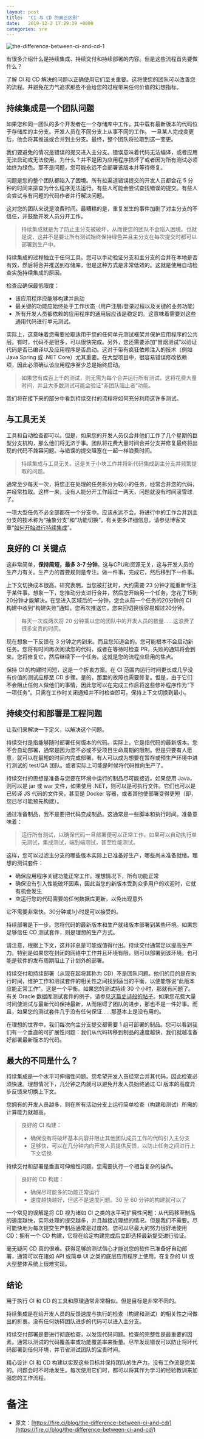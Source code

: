 ```yaml
---
layout: post
title:  "CI 与 CD 的真正区别"
date:   2019-12-2 17:29:39 +0800
categories: sre
---
```


![the-difference-between-ci-and-cd-1](/assets/img/the-difference-between-ci-and-cd-1.png)


有很多介绍什么是持续集成、持续交付和持续部署的内容。但是这些流程首先要做什么？

了解 CI 和 CD 解决的问题以正确使用它们至关重要。这将使您的团队可以改善您的流程。并避免花力气追求那些不会给您的过程带来任何价值的幻想指标。

## 持续集成是一个团队问题

如果您和同一团队的多个开发者在一个存储库中工作，其中载有最新版本的代码位于存储库的主分支。开发人员在不同分支上从事不同的工作。 一旦某人完成变更后，他会将其推送或合并到主分支。最终，整个团队将拉取到这一变更。

我们要避免的情况是错误的提交进入主分支。错误意味着代码无法编译，或者应用无法启动或无法使用。为什么？并不是因为应用程序损坏了或者因为所有测试必须始终为绿色。那不是问题，您可能永远不会部署该版本并等待修复。

问题是您的整个团队都陷入了困境。所有拉渠道错误提交的开发人员都会花 5 分钟的时间来排查为什么程序无法运行。有些人可能会尝试查找错误的提交。有些人会尝试与有问题的代码作者并行解决问题。

这对您的团队来说是浪费时间。最糟糕的是，重复发生的事件加剧了对主分支的不信任，并鼓励开发人员分开工作。

> 持续集成就是为了防止主分支被破坏，从而使您的团队不会陷入困境。也就是说，这并不是要让所有测试始终保持绿色并且主分支在每次提交时都可以部署到生产中。

持续集成的过程独立于任何工具。您可以手动验证分支和主分支的合并在本地是否有效，然后将合并推送到存储库，但是这种方式是非常低效的。这就是使用自动检查实施持续集成的原因。

检查应确保最低限度：

* 该应用程序应能够构建并启动
* 最关键的功能应始终处于工作状态（用户注册/登录过程以及关键的业务功能）
* 所有开发人员都依赖的应用程序的通用层应该是稳定的。这意味着需要对这些通用代码进行单元测试。

实际上，这意味着您需要拉取适用于您的任何单元测试框架并保护应用程序的公共层。有时，代码不是很多，可以很快完成。另外，您还需要添加“冒烟测试”以验证代码是否已编译以及应用程序是否启动。这对于带有疯狂依赖注入的技术（例如 Java Spring 或 .NET Core）尤其重要。在大型项目中，很容易错误修改依赖项，因此必须确认该应用程序至少总是始终启动。

> 如果您有成百上千的测试，则无需为每个合并运行所有测试。这将花费大量时间，并且大多数测试可能会验证“非团队阻止者”功能。

我们将在接下来的部分中看到持续交付的流程将如何充分利用这许多测试。

## 与工具无关

工具和自动检查都可以。但是，如果您的开发人员仅合并他们工作了几个星期的巨型分支机构，那么他们将无济于事。团队将花费大量时间合并分支并修复最终将出现的代码不兼容问题。与错误的提交阻塞在一起一样浪费时间。

> 持续集成与工具无关。这是关于小块工作并将新代码集成到主分支并频繁提取的问题。

通常至少每天一次，将您正在处理的任务拆分为较小的任务，经常合并您的代码，并经常拉取。这样一来，没有人能分开工作超过一两天，问题就没有时间滚雪球了。

一项大型任务不必全部都在一个分支中。应该永远不会。将进行中的工作合并到主分支的技术称为“抽象分支”和“功能切换”。有关更多详细信息，请参见博客文章“[如何开始进行持续集成](https://fire.ci/blog/how-to-get-started-with-continuous-integration/)”。

## 良好的 CI 关键点

这非常简单，**保持简短，最多 3-7 分钟**。这与CPU和资源无关，这与开发人员的生产力有关。生产力的首要规则是专注。做一件事，完成它，然后移到下一件事。

上下文切换成本很高。研究表明，当您被打扰时，大约需要 23 分钟才能重新专注于某件事。想象一下，您推动分支进行合并，然后您开始另一个任务。您花了15到20分钟才能解决。在您进入区域后的一分钟，您会从前一个任务的20分钟的 CI 构建中收到“构建失败”通知。您再次推送它，您来回切换很容易超过20分钟。

> 每天一次或两次将 20 分钟乘以您的团队中的开发人员的数量……这浪费了很多宝贵的时间。

现在想象一下反馈在 3 分钟之内到来。而且您知道会的。您可能根本不会启动新任务。您将有时间再次阅读您的代码，或者在等待时检查 PR，失败的通知将会到来。您将修复它，然后继续下一个任务。这就是您的流程应启用的焦点。

保持 CI 的构建时间短，这是一个折衷方案。在 CI 范围内运行时间更长或几乎没有价值的测试应移至 CD 步骤。是的，那里的故障也需要修复。但是，由于它们不会阻止任何人做他们的事情，因此您可以在完成工作后将这些修补程序作为“下一项任务”。只需在工作时关闭通知并不时检查即可。保持上下文切换到最小。

## 持续交付和部署是工程问题

让我们来解决一下定义，以解决这个问题。

持续交付是指能够随时部署任何版本的代码。实际上，它是指代码的最新版本。您不会自动部署，通常是因为您不必或不受项目生命周期的限制。但是只要有人愿意，就可以在最短的时间内完成部署。有人可以成为想要在暂存或预生产环境中进行测试的 test/QA 团队。或者实际上可能是时候将代码推向生产了。

持续交付的思想是准备与您要在环境中运行的制品尽可能接近。如果使用 Java，则可以是 jar 或 war 文件，如果使用 .NET，则可以是可执行文件。它们也可以是已转译 JS 代码的文件夹，甚至是 Docker 容器，或者其他使部署变得更短（即，您已尽可能预先构建）。

通过准备制品，我不是要把代码变成制品。这通常是一些脚本和执行时间。准备意味着：

> 运行所有测试，以确保代码一旦部署便可以正常工作。如果可以自动执行单元测试，集成测试，端到端测试，甚至性能测试。

这样，您可以过滤主分支的哪些版本实际上已准备好生产，哪些尚未准备就绪。理想的测试套件：

* 确保应用程序关键功能正常工作。理想情况下，所有功能正常
* 确保没有引入性能破坏因素，因此当您的新版本受到众多用户的欢迎时，它就有机会发生
* 空运行您的代码需要的任何数据库更新，以免出现意外

它不需要非常快。30分钟或1小时是可以接受的。

持续部署是下一步。您将代码的最新版本和生产就绪版本部署到某些环境。如果您足够信任 CD 测试套件，则是理想的生产方式。

请注意，根据上下文，这并非总是可能或值得付出。持续交付通常足以提高生产力。特别是如果您在封闭的网络中工作并且环境有限，则可以部署到该环境。也可能是软件的发布周期阻止了计划外的部署。

持续交付和持续部署（从现在起将其称为 CD）不是团队问题。他们的目的是在执行时间，维护工作和测试套件的相关性之间找到适当的平衡，以便能够说“此版本应能正常工作”。这是一个平衡。如果您的测试持续 30 个小时，那就有问题了。有关 Oracle 数据库测试套件的例子，请参见[这篇史诗般的帖子](https://news.ycombinator.com/item?id=18442941)。如果您花费大量时间使测试与最新代码保持最新，从而阻碍了团队的进步，那也不是一件好事。而且，如果您的测试套件几乎没有任何保证……那基本上是没有用的。

在理想的世界中，我们每次向主分支提交都需要 1 组可部署的制品。您可以看到我们有一个垂直的可扩展性问题：我们从代码转移到制品的速度越快，我们就越准备好部署最新版本的代码。

## 最大的不同是什么？

持续集成是一个水平可伸缩性问题。您希望开发人员经常合并其代码，因此检查必须快速。理想情况下，几分钟之内就可以避免开发人员始终通过 CI 版本的高度异步反馈来切换上下文。

您拥有的开发人员越多，则在所有活动分支上运行简单检查（构建和测试）所需的计算能力就越高。

> 良好的 CI 构建：
> 
> * 确保没有将破坏基本内容并阻止其他团队成员工作的代码引入主分支
> * 足够快，可以在几分钟内向开发人员提供反馈，以防止任务之间进行上下文切换

持续交付和部署是垂直可伸缩性问题。您需要执行一个相当复杂的操作。

> 良好的 CD 构建：
>
> * 确保尽可能多的功能正常运行
> * 速度越快越好，但这不是速度问题。30 至 60 分钟的构建就可以了

一个常见的误解是将 CD 视为诸如 CI 之类的水平可扩展性问题：从代码移至制品的速度越快，实际处理的提交越多，并且越接近理想的情况。但是我们不需要。尽可能快地为每次提交生产制品通常是过度的。您可以尽最大的努力很好地使用 CD：拥有一个 CD 构建，它将在给定构建完成后立即选择最新提交进行验证。

毫无疑问 CD 真的很难。获得足够的测试信心才能说您的软件已准备好自动部署，通常可以在诸如 API 或简单 UI 之类的底层应用程序上使用。在复杂的 UI 或大型整体系统上很难实现。

## 结论

用于执行 CI 和 CD 的工具和原理通常非常相似。但是目标是非常不同的。

持续集成是在给开发人员的反馈速度与执行的检查（构建和测试）的相关性之间做出的折衷。没有任何妨碍团队进步的代码可以进入主分支。

持续交付部署是要进行彻底检查，以发现代码问题。检查的完整性是最重要的因素。通常以测试的代码覆盖率或功能覆盖率来衡量。尽早发现错误可以防止将坏代码部署到任何环境，并节省测试团队的宝贵时间。

精心设计 CI 和 CD 构建以实现这些目标并保持团队的生产力。没有工作流是完美的。问题会时不时地发生。每次使用它们时，都可以将其作为学习的经验教训来加强您的工作流程。

# 备注

* 原文：[https://fire.ci/blog/the-difference-between-ci-and-cd/](https://fire.ci/blog/the-difference-between-ci-and-cd/)